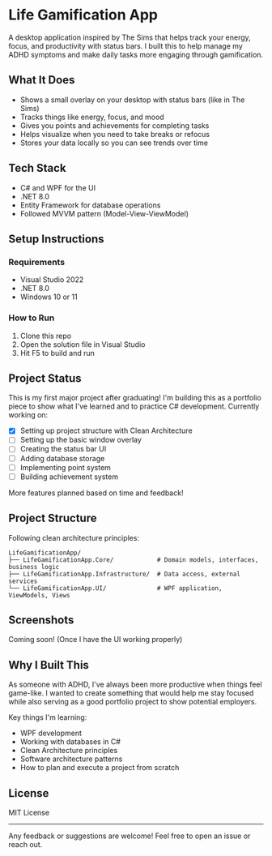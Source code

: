 # Life Gamification App

A desktop application inspired by The Sims that helps track your energy, focus, and productivity with status bars. I built this to help manage my ADHD symptoms and make daily tasks more engaging through gamification.

## What It Does

- Shows a small overlay on your desktop with status bars (like in The Sims)
- Tracks things like energy, focus, and mood
- Gives you points and achievements for completing tasks
- Helps visualize when you need to take breaks or refocus
- Stores your data locally so you can see trends over time

## Tech Stack

- C# and WPF for the UI
- .NET 8.0
- Entity Framework for database operations
- Followed MVVM pattern (Model-View-ViewModel)

## Setup Instructions

### Requirements
- Visual Studio 2022
- .NET 8.0
- Windows 10 or 11

### How to Run
1. Clone this repo
2. Open the solution file in Visual Studio
3. Hit F5 to build and run

## Project Status

This is my first major project after graduating! I'm building this as a portfolio piece to show what I've learned and to practice C# development. Currently working on:

- [x] Setting up project structure with Clean Architecture
- [ ] Setting up the basic window overlay
- [ ] Creating the status bar UI
- [ ] Adding database storage
- [ ] Implementing point system
- [ ] Building achievement system

More features planned based on time and feedback!

## Project Structure

Following clean architecture principles:
```
LifeGamificationApp/
├── LifeGamificationApp.Core/            # Domain models, interfaces, business logic
├── LifeGamificationApp.Infrastructure/  # Data access, external services
└── LifeGamificationApp.UI/              # WPF application, ViewModels, Views
```

## Screenshots

Coming soon! (Once I have the UI working properly)

## Why I Built This

As someone with ADHD, I've always been more productive when things feel game-like. I wanted to create something that would help me stay focused while also serving as a good portfolio project to show potential employers.

Key things I'm learning:
- WPF development
- Working with databases in C#
- Clean Architecture principles
- Software architecture patterns
- How to plan and execute a project from scratch

## License

MIT License

---

Any feedback or suggestions are welcome! Feel free to open an issue or reach out.